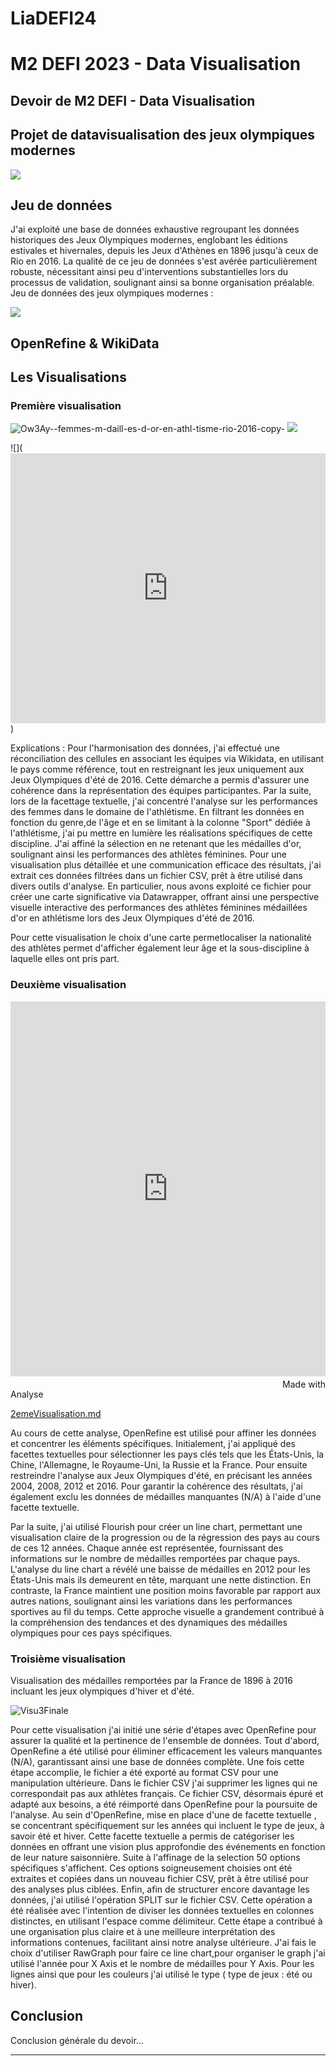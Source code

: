 # LiaDEFI24
# M2 DEFI 2023 - Data Visualisation

## Devoir de M2 DEFI - Data Visualisation

## Projet de datavisualisation des jeux olympiques modernes

![](https://www.mchampetier.com/sitephp/img_png/oeuvres_XL/2_Allen_Jones_affiche_fev201.jpg)


## Jeu de données
J'ai exploité une base de données exhaustive regroupant les données historiques des Jeux Olympiques modernes, englobant les éditions estivales et hivernales, depuis les Jeux d'Athènes en 1896 jusqu'à ceux de Rio en 2016. La qualité de ce jeu de données s'est avérée particulièrement robuste, nécessitant ainsi peu d'interventions substantielles lors du processus de validation, soulignant ainsi sa bonne organisation préalable.
Jeu de données des jeux olympiques modernes : 

![](https://www.kaggle.com/datasets/heesoo37/120-years-of-olympic-history-athletes-and-results)

## OpenRefine & WikiData


##  Les Visualisations

### Première visualisation
![Ow3Ay--femmes-m-daill-es-d-or-en-athl-tisme-rio-2016-copy-](https://github.com/LiaMavoungou/LiaDEFI24/assets/156092166/65bf978c-762a-4988-8ac7-c7af9772a674)
![](https://datawrapper.dwcdn.net/Ow3Ay/1/)

![](<iframe title="[ Femmes médaillées d'or en athlétisme Rio 2016] (Copy)" aria-label="Map" id="datawrapper-chart-Ow3Ay" src="https://datawrapper.dwcdn.net/Ow3Ay/1/" scrolling="no" frameborder="0" style="width: 0; min-width: 100% !important; border: none;" height="432" data-external="1"></iframe><script type="text/javascript">!function(){"use strict";window.addEventListener("message",(function(a){if(void 0!==a.data["datawrapper-height"]){var e=document.querySelectorAll("iframe");for(var t in a.data["datawrapper-height"])for(var r=0;r<e.length;r++)if(e[r].contentWindow===a.source){var i=a.data["datawrapper-height"][t]+"px";e[r].style.height=i}}}))}();
</script>)

Explications : 
Pour l'harmonisation des données, j'ai effectué une réconciliation des cellules en associant les équipes via Wikidata, en utilisant le pays comme référence, tout en restreignant les jeux uniquement aux Jeux Olympiques d'été de 2016. Cette démarche a permis d'assurer une cohérence dans la représentation des équipes participantes.
Par la suite, lors de la facettage textuelle, j'ai concentré l'analyse sur les performances des femmes dans le domaine de l'athlétisme. En filtrant les données en fonction du genre,de l'âge et en se limitant à la colonne "Sport" dédiée à l'athlétisme, j'ai pu mettre en lumière les réalisations spécifiques de cette discipline. J'ai affiné la sélection en ne retenant que les médailles d'or, soulignant ainsi les performances des athlètes féminines.
Pour une visualisation plus détaillée et une communication efficace des résultats, j'ai extrait ces données filtrées dans un fichier CSV, prêt à être utilisé dans divers outils d'analyse. En particulier, nous avons exploité ce fichier pour créer une carte significative via Datawrapper, offrant ainsi une perspective visuelle interactive des performances des athlètes féminines médaillées d'or en athlétisme lors des Jeux Olympiques d'été de 2016.

Pour cette visualisation le choix d'une carte permetlocaliser la nationalité des athlètes permet d'afficher également leur âge et la sous-discipline à laquelle elles ont pris part.

### Deuxième visualisation 

<iframe src='https://flo.uri.sh/visualisation/16565200/embed' title='Interactive or visual content' class='flourish-embed-iframe' frameborder='0' scrolling='no' style='width:100%;height:600px;' sandbox='allow-same-origin allow-forms allow-scripts allow-downloads allow-popups allow-popups-to-escape-sandbox allow-top-navigation-by-user-activation'></iframe><div style='width:100%!;margin-top:4px!important;text-align:right!important;'><a class='flourish-credit' href='https://public.flourish.studio/visualisation/16565200/?utm_source=embed&utm_campaign=visualisation/16565200' target='_top' style='text-decoration:none!important'><img alt='Made with Flourish' src='https://public.flourish.studio/resources/made_with_flourish.svg' style='width:105px!important;height:16px!important;border:none!important;margin:0!important;'> </a></div>
Analyse

[2emeVisualisation.md](https://github.com/LiaMavoungou/LiaDEFI24/files/14104814/2emeVisualisation.md)





Au cours de cette analyse, OpenRefine est utilisé pour affiner les données et concentrer les éléments spécifiques. Initialement, j'ai appliqué des facettes textuelles pour sélectionner les pays clés tels que les États-Unis, la Chine, l'Allemagne, le Royaume-Uni, la Russie et la France. Pour ensuite restreindre l'analyse aux Jeux Olympiques d'été, en précisant les années 2004, 2008, 2012 et 2016. Pour garantir la cohérence des résultats, j'ai également exclu les données de médailles manquantes (N/A) à l'aide d'une facette textuelle.

Par la suite, j'ai utilisé Flourish pour créer un line chart, permettant une visualisation claire de la progression ou de la régression des pays au cours de ces 12 années. Chaque année est représentée, fournissant des informations sur le nombre de médailles remportées par chaque pays. L'analyse du line chart a révélé une baisse de médailles en 2012 pour les États-Unis mais ils demeurent en tête, marquant une nette distinction. En contraste, la France maintient une position moins favorable par rapport aux autres nations, soulignant ainsi les variations dans les performances sportives au fil du temps. Cette approche visuelle a grandement contribué à la compréhension des tendances et des dynamiques des médailles olympiques pour ces pays spécifiques.

### Troisième visualisation
Visualisation des médailles remportées par la France de 1896 à 2016 incluant les jeux olympiques d'hiver et d'été. 

![Visu3Finale](https://github.com/LiaMavoungou/LiaDEFI24/assets/156092166/921bbaf8-986e-46f3-af40-2110dc85c9fc)


Pour cette visualisation j'ai initié une série d'étapes avec OpenRefine pour assurer la qualité et la pertinence de l'ensemble de données. Tout d'abord, OpenRefine a été utilisé pour éliminer efficacement les valeurs manquantes (N/A), garantissant ainsi une base de données complète. Une fois cette étape accomplie, le fichier a été exporté au format CSV pour une manipulation ultérieure.
Dans le fichier CSV j'ai  supprimer les lignes qui ne correspondait pas aux athlètes français. Ce fichier CSV, désormais épuré et adapté aux besoins, a été réimporté dans OpenRefine pour la poursuite de l'analyse.
Au sein d'OpenRefine, mise en place d'une de facette textuelle , se concentrant spécifiquement sur les années qui incluent le type de jeux, à savoir été et hiver. Cette facette textuelle a permis de catégoriser les données en offrant une vision plus approfondie des événements en fonction de leur nature saisonnière.
Suite à l'affinage de la selection 50 options spécifiques s'affichent. Ces options soigneusement choisies ont été extraites et copiées dans un nouveau fichier CSV, prêt à être utilisé pour des analyses plus ciblées.
Enfin, afin de structurer encore davantage les  données, j'ai utilisé l'opération SPLIT sur le fichier CSV. Cette opération a été réalisée avec l'intention de diviser les données textuelles en colonnes distinctes, en utilisant l'espace comme délimiteur. Cette étape a contribué à une organisation plus claire et à une meilleure interprétation des informations contenues, facilitant ainsi notre analyse ultérieure.
J'ai fais le choix d'utiliser RawGraph pour faire ce line chart,pour organiser le graph j'ai utilisé l'année pour X Axis et le nombre de médailles pour Y Axis. Pour les lignes ainsi que pour les couleurs j'ai utilisé le type ( type de jeux : été ou hiver). 


## Conclusion
Conclusion générale du devoir...

---



